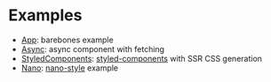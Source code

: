 
# Examples

- [App](App.js): barebones example
- [Async](Async.js): async component with fetching
- [StyledComponents](StyledComponents.js): [styled-components][styled-components] with SSR CSS generation
- [Nano](Nano.js): [nano-style][nano-style] example

[styled-components]: https://styled-components.com
[nano-style]: https://github.com/jxnblk/nano-style
